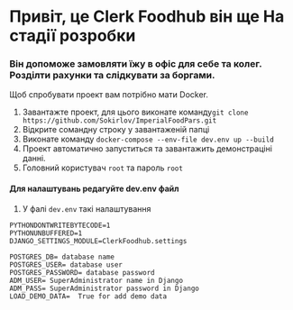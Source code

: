 # Привіт, це Clerk Foodhub він ще На стадії розробки 
### Він допоможе замовляти їжу в офіс для себе та колег. Розділти рахунки та слідкувати за боргами.


Щоб спробувати проект вам потрібно мати Docker.
1. Завантажте проект, для цього виконате команду`git clone https://github.com/Sokirlov/ImperialFoodPars.git`
2. Відкрите сомандну строку у завантаженій папці 
3. Виконате команду `docker-compose --env-file dev.env up --build`
4. Проект автоматично запуститься та завантажить демонстраціні данні. 
5. Головний користувач `root` та пароль `root`



#### Для налаштувань редагуйте dev.env файл 

1. У фалі `dev.env` такі налаштування
```dev.env
PYTHONDONTWRITEBYTECODE=1
PYTHONUNBUFFERED=1
DJANGO_SETTINGS_MODULE=ClerkFoodhub.settings

POSTGRES_DB= database name
POSTGRES_USER= database user
POSTGRES_PASSWORD= database password
ADM_USER= SuperAdministrator name in Django
ADM_PASS= SuperAdministrator password in Django
LOAD_DEMO_DATA=  True for add demo data
```

